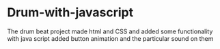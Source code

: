 # Drum-with-javascript
The drum beat  project made html and CSS and added some functionality with java script added button animation and  the particular sound on them
